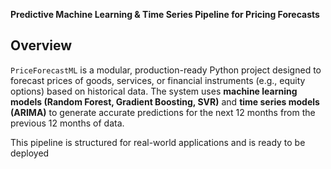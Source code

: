 
**Predictive Machine Learning & Time Series Pipeline for Pricing Forecasts**

## Overview

`PriceForecastML` is a modular, production-ready Python project designed to forecast prices of goods, services, or financial instruments (e.g., equity options) based on historical data. The system uses **machine learning models (Random Forest, Gradient Boosting, SVR)** and **time series models (ARIMA)** to generate accurate predictions for the next 12 months from the previous 12 months of data.  

This pipeline is structured for real-world applications and is ready to be deployed
